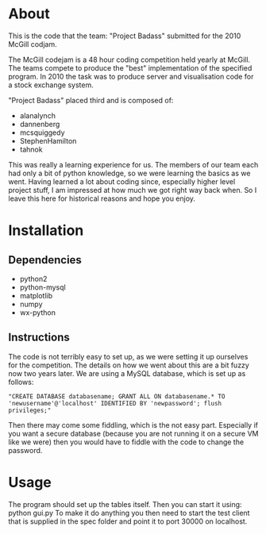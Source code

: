 About
=====

This is the code that the team: "Project Badass" submitted for the 2010 McGill codjam.

The McGill codejam is a 48 hour coding competition held yearly at McGill. The teams compete to produce the "best" implementation of the specified program. In 2010 the task was to produce server and visualisation code for a stock exchange system.

"Project Badass" placed third and is composed of:

* alanalynch
* dannenberg
* mcsquiggedy
* StephenHamilton
* tahnok

This was really a learning experience for us. The members of our team each had only a bit of python knowledge, so we were learning the basics as we went. Having learned a lot about coding since, especially higher level project stuff, I am impressed at how much we got right way back when. So I leave this here for historical reasons and hope you enjoy.

Installation
============

Dependencies
------------

* python2
* python-mysql
* matplotlib
* numpy
* wx-python

Instructions
------------

The code is not terribly easy to set up, as we were setting it up ourselves for the competition. The details on how we went about this are a bit fuzzy now two years later. We are using a MySQL database, which is set up as follows:

    "CREATE DATABASE databasename; GRANT ALL ON databasename.* TO 'newusername'@'localhost' IDENTIFIED BY 'newpassword'; flush privileges;"

Then there may come some fiddling, which is the not easy part. Especially if you want a secure database (because you are not running it on a secure VM like we were) then you would have to fiddle with the code to change the password.

Usage
=====

The program should set up the tables itself. Then you can start it using:
    python gui.py
To make it do anything you then need to start the test client that is supplied in the spec folder and point it to port 30000 on localhost.
